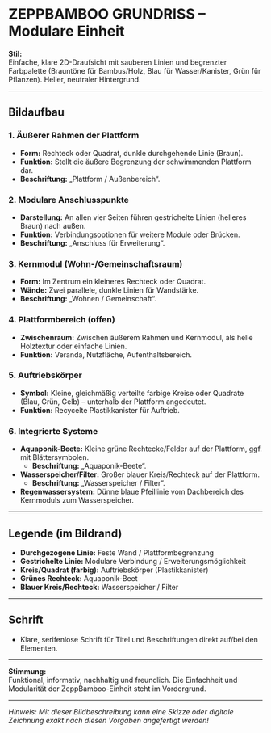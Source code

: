 # ZEPPBAMBOO GRUNDRISS – Modulare Einheit

**Stil:**  
Einfache, klare 2D-Draufsicht mit sauberen Linien und begrenzter Farbpalette (Brauntöne für Bambus/Holz, Blau für Wasser/Kanister, Grün für Pflanzen). Heller, neutraler Hintergrund.

---

## Bildaufbau

### 1. Äußerer Rahmen der Plattform
- **Form:** Rechteck oder Quadrat, dunkle durchgehende Linie (Braun).
- **Funktion:** Stellt die äußere Begrenzung der schwimmenden Plattform dar.
- **Beschriftung:** „Plattform / Außenbereich“.

### 2. Modulare Anschlusspunkte
- **Darstellung:** An allen vier Seiten führen gestrichelte Linien (helleres Braun) nach außen.
- **Funktion:** Verbindungsoptionen für weitere Module oder Brücken.
- **Beschriftung:** „Anschluss für Erweiterung“.

### 3. Kernmodul (Wohn-/Gemeinschaftsraum)
- **Form:** Im Zentrum ein kleineres Rechteck oder Quadrat.
- **Wände:** Zwei parallele, dunkle Linien für Wandstärke.
- **Beschriftung:** „Wohnen / Gemeinschaft“.

### 4. Plattformbereich (offen)
- **Zwischenraum:** Zwischen äußerem Rahmen und Kernmodul, als helle Holztextur oder einfache Linien.
- **Funktion:** Veranda, Nutzfläche, Aufenthaltsbereich.

### 5. Auftriebskörper
- **Symbol:** Kleine, gleichmäßig verteilte farbige Kreise oder Quadrate (Blau, Grün, Gelb) – unterhalb der Plattform angedeutet.
- **Funktion:** Recycelte Plastikkanister für Auftrieb.

### 6. Integrierte Systeme
- **Aquaponik-Beete:** Kleine grüne Rechtecke/Felder auf der Plattform, ggf. mit Blättersymbolen.
  - **Beschriftung:** „Aquaponik-Beete“.
- **Wasserspeicher/Filter:** Großer blauer Kreis/Rechteck auf der Plattform.
  - **Beschriftung:** „Wasserspeicher / Filter“.
- **Regenwassersystem:** Dünne blaue Pfeillinie vom Dachbereich des Kernmoduls zum Wasserspeicher.

---

## Legende (im Bildrand)
- **Durchgezogene Linie:** Feste Wand / Plattformbegrenzung
- **Gestrichelte Linie:** Modulare Verbindung / Erweiterungsmöglichkeit
- **Kreis/Quadrat (farbig):** Auftriebskörper (Plastikkanister)
- **Grünes Rechteck:** Aquaponik-Beet
- **Blauer Kreis/Rechteck:** Wasserspeicher / Filter

---

## Schrift
- Klare, serifenlose Schrift für Titel und Beschriftungen direkt auf/bei den Elementen.

---

**Stimmung:**  
Funktional, informativ, nachhaltig und freundlich. Die Einfachheit und Modularität der ZeppBamboo-Einheit steht im Vordergrund.

---

*Hinweis: Mit dieser Bildbeschreibung kann eine Skizze oder digitale Zeichnung exakt nach diesen Vorgaben angefertigt werden!*
